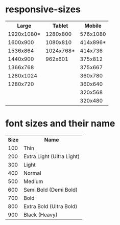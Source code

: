 # responsive-sizes

<table>
  <tr>
    <th>Large</td>
    <th>Tablet</td>
    <th>Mobile</td>
  </tr>
  <tr>
    <td>1920x1080*</td>
    <td>1280x800</td>
    <td>576x1080</td>
  </tr>
  <tr>
    <td>1600x900</td>
    <td>1080x810</td>
    <td>414x896*</td>
  </tr>
  <tr>
    <td>1536x864</td>
    <td>1024x768*</td>
    <td>414x736</td>
  </tr>
  <tr>
    <td>1440x900</td>
    <td>962x601</td>
    <td>375x812</td>
  </tr>
  <tr>
    <td>1366x768</td>
    <td></td>
    <td>375x667</td>
  </tr>
  <tr>
    <td>1280x1024</td>
    <td></td>
    <td>360x780</td>
  </tr>
  <tr>
    <td>1280x720</td>
    <td></td>
    <td>360x640</td>
  </tr>
  <tr>
    <td></td>
    <td></td>
    <td>320x568</td>
  </tr>
  <tr>
    <td></td>
    <td></td>
    <td>320x480</td>
  </tr>
</table>

# font sizes and their name
<table>
  <tr>
    <th>Size</th>
    <th>Name</th>
  </tr>
  <tr>
    <td>100</th>
    <td>Thin</th>
  </tr>
  <tr>
    <td>200</td>
    <td>Extra Light (Ultra Light)</td>
  </tr>
  <tr>
    <td>300</td>
    <td>Light</td>
  </tr>
  <tr>
    <td>400</td>
    <td>Normal</td>
  </tr>
  <tr>
    <td>500</td>
    <td>Medium</td>
  </tr>
  <tr>
    <td>600</td>
    <td>Semi Bold (Demi Bold)</td>
  </tr>
  <tr>
    <td>700</td>
    <td>Bold</td>
  </tr>
  <tr>
    <td>800</td>
    <td>Extra Bold (Ultra Bold)</td>
  </tr>
  <tr>
    <td>900</td>
    <td>Black (Heavy)</td>
  </tr>
</table>
